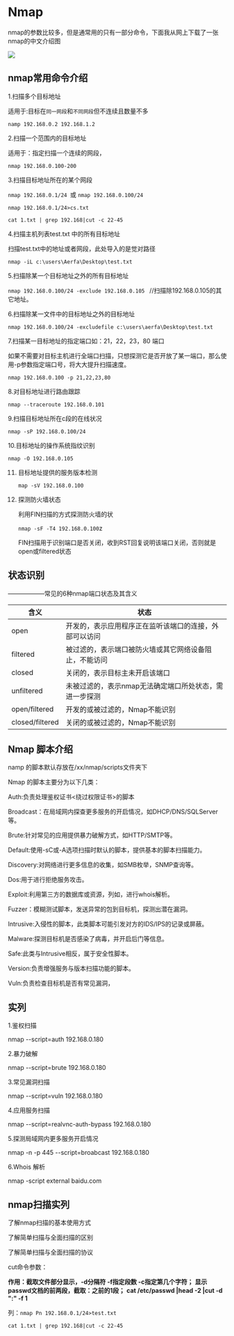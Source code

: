 # Nmap

nmap的参数比较多，但是通常用的只有一部分命令，下面我从网上下载了一张nmap的中文介绍图



![](http://ww1.sinaimg.cn/large/007bHQE8gy1g59vctfg3xj311k7f5x6p.jpg)

## nmap常用命令介绍

1.扫描多个目标地址

适用于:目标在`同一网段`和`不同网段`但不连续且数量不多

`namp 192.168.0.2 192.168.1.2`

2.扫描一个范围内的目标地址

适用于：指定扫描一个连续的网段，

`nmap 192.168.0.100-200`

3.扫描目标地址所在的某个网段

`nmap 192.168.0.1/24 `或 `nmap 192.168.0.100/24`

`nmap 192.168.0.1/24>cs.txt`

`cat 1.txt | grep 192.168|cut -c 22-45`

4.扫描主机列表test.txt 中的所有目标地址

扫描test.txt中的地址或者网段，此处导入的是觉对路径

`nmap -iL c:\users\Aerfa\Desktop\test.txt`

5.扫描除某一个目标地址之外的所有目标地址

`nmap 192.168.0.100/24 -exclude 192.168.0.105 `  //扫描除192.168.0.105的其它地址。

6.扫描除某一文件中的目标地址之外的目标地址

`nmap 192.168.0.100/24 -excludefile c:\users\aerfa\Desktop\test.txt`

7.扫描某一目标地址的指定端口如：21，22，23，80 端口

如果不需要对目标主机进行全端口扫描，只想探测它是否开放了某一端口，那么使用-p参数指定端口号，将大大提升扫描速度。

`nmap 192.168.0.100 -p 21,22,23,80`

8.对目标地址进行路由跟踪

`nmap --traceroute 192.168.0.101`

9.扫描目标地址所在c段的在线状况

`nmap -sP 192.168.0.100/24`

10.目标地址的操作系统指纹识别

`nmap -O 192.168.0.105`

11. 目标地址提供的服务版本检测

    `map -sV 192.168.0.100`

12. 探测防火墙状态

    利用FIN扫描的方式探测防火墙的状

    `nmap -sF -T4 192.168.0.100`z

    FIN扫描用于识别端口是否关闭，收到RST回复说明该端口关闭，否则就是open或filtered状态

    

## 状态识别

——————常见的6种nmap端口状态及其含义

| 含义            | 状态                                                   |
| --------------- | ------------------------------------------------------ |
| open            | 开发的，表示应用程序正在监听该端口的连接，外部可以访问 |
| filtered        | 被过滤的，表示端口被防火墙或其它网络设备阻止，不能访问 |
| closed          | 关闭的，表示目标主未开启该端口                         |
| unfiltered      | 未被过滤的，表示nmap无法确定端口所处状态，需进一步探测 |
| open/filtered   | 开发的或被过滤的，Nmap不能识别                         |
| closed/filtered | 关闭的或被过滤的，Nmap不能识别                         |



## Nmap 脚本介绍

namp 的脚本默认存放在/xx/nmap/scripts文件夹下

Nmap 的脚本主要分为以下几类：

Auth:负责处理鉴权证书<绕过权限证书>的脚本

Broadcast：在局域网内探查更多服务的开启情况，如DHCP/DNS/SQLServer等。

Brute:针对常见的应用提供暴力破解方式，如HTTP/SMTP等。

Default:使用-sC或-A选项扫描时默认的脚本，提供基本的脚本扫描能力。

Discovery:对网络进行更多信息的收集，如SMB枚举，SNMP查询等。

Dos:用于进行拒绝服务攻击。

Exploit:利用第三方的数据库或资源，列如，进行whois解析。

Fuzzer：模糊测试脚本，发送异常的包到目标机，探测出潜在漏洞。

Intrusive:入侵性的脚本，此类脚本可能引发对方的IDS/IPS的记录或屏蔽。

Malware:探测目标机是否感染了病毒，并开启后门等信息。

Safe:此类与Intrusive相反，属于安全性脚本。

Version:负责增强服务与版本扫描功能的脚本。

Vuln:负责检查目标机是否有常见漏洞，

## 实列

1.鉴权扫描

nmap --script=auth 192.168.0.180

2.暴力破解

nmap --script=brute 192.168.0.180

3.常见漏洞扫描

nmap --script=vuln 192.168.0.180

4.应用服务扫描

nmap --script=realvnc-auth-bypass 192.168.0.180

5.探测局域网内更多服务开启情况

nmap -n -p 445 --script=broabcast 192.168.0.180

6.Whois 解析

nmap -script external baidu.com

## nmap扫描实列

了解nmap扫描的基本使用方式

了解简单扫描与全面扫描的区别

了解简单扫描与全面扫描的协议

cut命令参数：

**作用：截取文件部分显示，-d分隔符 -f指定段数 -c指定第几个字符；**
**显示passwd文档的前两段，截取：之前的1段；**
**cat /etc/passwd |head -2 |cut -d ":" -f 1**

列：`nmap Pn 192.168.0.1/24>test.txt`

`cat 1.txt | grep 192.168|cut -c 22-45`

